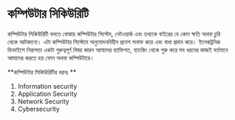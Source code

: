 # কম্পিউটার সিকিউরিটি        
কম্পিউটার সিকিউরিটি বলতে বোঝায় কম্পিউটার সিস্টেম, নেটওয়ার্ক এবং তথ্যকে বাইরের যে কোন ক্ষতি অথবা চুরি থেকে আটকানো। এটা কম্পিউটার সিস্টেমে অনুমোদনবিহীন প্রবেশ সনাক্ত করে এবং বাধা প্রদান করে। ইলেকট্রনিক ডিভাইসে নিরাপত্তা একটা গুরুত্বপূর্ণ বিষয় কারন আমাদের ব্যাক্তিগত, ব্যাংকিং থেকে শুরু করে সব ধরনের কাজই বর্তমানে আমাদের করতে হয় ফোন অথবা কম্পিউটারে।                        

**কম্পিউটার সিকিউরিটির ধরনঃ **               
1. Information security              
2. Application Security               
3. Network Security
4. Cybersecurity          